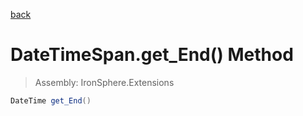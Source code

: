 ﻿

[back](/IronSphere.Extensions/types/DateTimeSpan)

# DateTimeSpan.get_End() Method

> Assembly: IronSphere.Extensions

```csharp
DateTime get_End()
```



 